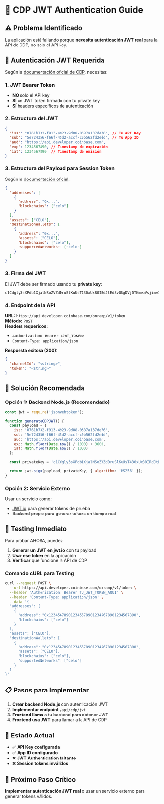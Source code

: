 # 🔐 CDP JWT Authentication Guide

## ⚠️ Problema Identificado

La aplicación está fallando porque **necesita autenticación JWT real** para la API de CDP, no solo el API key.

## 🔑 Autenticación JWT Requerida

Según la [documentación oficial de CDP](https://docs.cdp.coinbase.com/onramp-&-offramp/session-token-authentication), necesitas:

### 1. JWT Bearer Token
- **NO** solo el API key
- **SÍ** un JWT token firmado con tu private key
- **SÍ** headers específicos de autenticación

### 2. Estructura del JWT
```json
{
  "iss": "0761b732-f913-4923-9d08-0387a137de76", // Tu API Key
  "sub": "5e724356-f66f-45d2-accf-c0b562fd2edd", // Tu App ID
  "aud": "https://api.developer.coinbase.com",
  "exp": 1234567890, // Timestamp de expiración
  "iat": 1234567890  // Timestamp de emisión
}
```

### 3. Estructura del Payload para Session Token
Según la [documentación oficial](https://docs.cdp.coinbase.com/api-reference/rest-api/onramp-offramp/create-session-token):

```json
{
  "addresses": [
    {
      "address": "0x...",
      "blockchains": ["celo"]
    }
  ],
  "assets": ["CELO"],
  "destinationWallets": [
    {
      "address": "0x...",
      "assets": ["CELO"],
      "blockchains": ["celo"],
      "supportedNetworks": ["celo"]
    }
  ]
}
```

### 3. Firma del JWT
El JWT debe ser firmado usando tu **private key**:
```
c1Cdgly3sXPdb1XjalNSoZVZdDruSlKuUsT430xUx80IRdJtEd3vOUgDVjDTKmepVsjimvIqx+7n7bSmv1253g==
```

### 4. Endpoint de la API
**URL:** `https://api.developer.coinbase.com/onramp/v1/token`  
**Método:** `POST`  
**Headers requeridos:**
- `Authorization: Bearer <JWT_TOKEN>`
- `Content-Type: application/json`

**Respuesta exitosa (200):**
```json
{
  "channelId": "<string>",
  "token": "<string>"
}
```

## 🚀 Solución Recomendada

### Opción 1: Backend Node.js (Recomendado)
```javascript
const jwt = require('jsonwebtoken');

function generateCDPJWT() {
  const payload = {
    iss: '0761b732-f913-4923-9d08-0387a137de76',
    sub: '5e724356-f66f-45d2-accf-c0b562fd2edd',
    aud: 'https://api.developer.coinbase.com',
    exp: Math.floor(Date.now() / 1000) + 3600,
    iat: Math.floor(Date.now() / 1000)
  };
  
  const privateKey = 'c1Cdgly3sXPdb1XjalNSoZVZdDruSlKuUsT430xUx80IRdJtEd3vOUgDVjDTKmepVsjimvIqx+7n7bSmv1253g==';
  
  return jwt.sign(payload, privateKey, { algorithm: 'HS256' });
}
```

### Opción 2: Servicio Externo
Usar un servicio como:
- [JWT.io](https://jwt.io/) para generar tokens de prueba
- Backend propio para generar tokens en tiempo real

## 🧪 Testing Inmediato

Para probar AHORA, puedes:

1. **Generar un JWT en jwt.io** con tu payload
2. **Usar ese token** en la aplicación
3. **Verificar** que funcione la API de CDP

### Comando cURL para Testing
```bash
curl --request POST \
  --url https://api.developer.coinbase.com/onramp/v1/token \
  --header 'Authorization: Bearer TU_JWT_TOKEN_AQUI' \
  --header 'Content-Type: application/json' \
  --data '{
  "addresses": [
    {
      "address": "0x1234567890123456789012345678901234567890",
      "blockchains": ["celo"]
    }
  ],
  "assets": ["CELO"],
  "destinationWallets": [
    {
      "address": "0x1234567890123456789012345678901234567890",
      "assets": ["CELO"],
      "blockchains": ["celo"],
      "supportedNetworks": ["celo"]
    }
  ]
}'
```

## 📋 Pasos para Implementar

1. **Crear backend Node.js** con autenticación JWT
2. **Implementar endpoint** `/api/cdp/jwt`
3. **Frontend llama** a tu backend para obtener JWT
4. **Frontend usa JWT** para llamar a la API de CDP

## 🚨 Estado Actual

- ✅ **API Key configurada**
- ✅ **App ID configurado**
- ❌ **JWT Authentication faltante**
- ❌ **Session tokens inválidos**

## 🔧 Próximo Paso Crítico

**Implementar autenticación JWT real** o usar un servicio externo para generar tokens válidos.
